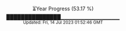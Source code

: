 <p align="center">
⏳Year Progress (53.17 %) <br>
███████████████▁▁▁▁▁▁▁▁▁▁▁▁▁▁▁ <br>
<sub>Updated: Fri, 14 Jul 2023 01:52:46 GMT</sub>
</p>

